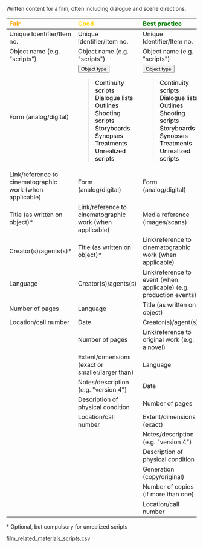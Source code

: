 
Written content for a film, often including dialogue and scene directions.

| <span style="color:orange"><b>Fair</b></span>| <span style="color:gold"><b>Good</b></span>  | <span style="color:green"><b> Best practice</b></span>  |
|:------------------------------------------------|:-------------------------------------------------|:-----------------------------------------------------------------------|
| <tspan title="An identifier that is guaranteed to be unique among all identifiers used for specific objects or entities and for a specific purpose. A unique identifier could be a code or a sequence number.">Unique Identifier/Item no.</tspan>   | <tspan title="An identifier that is guaranteed to be unique among all identifiers used for specific objects or entities and for a specific purpose. A unique identifier could be a code or a sequence number.">Unique Identifier/Item no.</tspan>  | <tspan title="An identifier that is guaranteed to be unique among all identifiers used for specific objects or entities and for a specific purpose. A unique identifier could be a code or a sequence number.">Unique Identifier/Item no.</tspan> |
| <tspan title="General category of an item.">Object name (e.g. "scripts")</tspan> | <tspan title="General category of an item.">Object name (e.g. "scripts")</tspan>  | <tspan title="General category of an item.">Object name (e.g. "scripts")</tspan>   |
| Form (analog/digital)| <div class="collapsible"><button class="collapsible-btn"><tspan title="Specific category of an item.">Object type</tspan></button><div class="collapsible-content"><blockquote style='color:black'><div class="collapsible"><tspan title="A continuity script is a media script giving the complete action, scenes, etc., in detail and in the order in which they are shown on the screen. It also includes other features, such as sound effects, actors' accents, emotions, and others.">Continuity scripts</tspan></div><div class="collapsible">Dialogue lists</div><div class="collapsible"><tspan title="Description of the content and characters in a film (without dialogue).">Outlines</tspan></div><div class="collapsible">Shooting scripts</div><div class="collapsible"><tspan title="Illustrations displayed in sequence for the purpose of pre-visualizing a film.">Storyboards</tspan></div><div class="collapsible"><tspan title="Brief summary of the content in a film.">Synopses</tspan></div><div class="collapsible"><tspan title="Detailed description of the content and characters in a film (contains instructions and sometimes samples of dialogue).">Treatments</tspan></div><div class="collapsible">Unrealized scripts</div></blockquote></div></div> | <div class="collapsible"><button class="collapsible-btn"><tspan title="Specific category of an item.">Object type</tspan></button><div class="collapsible-content"><blockquote style='color:black'><div class="collapsible"><tspan title="A continuity script is a media script giving the complete action, scenes, etc., in detail and in the order in which they are shown on the screen. It also includes other features, such as sound effects, actors' accents, emotions, and others.">Continuity scripts</tspan></div><div class="collapsible">Dialogue lists</div><div class="collapsible"><tspan title="Description of the content and characters in a film (without dialogue).">Outlines</tspan></div><div class="collapsible">Shooting scripts</div><div class="collapsible"><tspan title="Illustrations displayed in sequence for the purpose of pre-visualizing a film.">Storyboards</tspan></div><div class="collapsible"><tspan title="Brief summary of the content in a film.">Synopses</tspan></div><div class="collapsible"><tspan title="Detailed description of the content and characters in a film (contains instructions and sometimes samples of dialogue).">Treatments</tspan></div><div class="collapsible">Unrealized scripts</div></blockquote></div></div> |
| Link/reference to cinematographic work (when applicable) | Form (analog/digital)| Form (analog/digital)  |
| Title (as written on object)*| Link/reference to cinematographic work (when applicable) | <tspan title="Link (or reference) to a digital reproduction of item.">Media reference (images/scans)</tspan> |
| Creator(s)/agents(s)*| Title (as written on object)*| Link/reference to cinematographic work (when applicable)   |
| Language | Creator(s)/agents(s) | Link/reference to event (when applicable) (e.g. production events) |
| Number of pages  | Language | Title (as written on object)   |
| <tspan title="A number, letter, symbol or combination, indicating the specific location of an object.">Location/call number</tspan> | Date | Creator(s)/agent(s)|
|  | Number of pages  | Link/reference to original work (e.g. a novel) |
|| Extent/dimensions (exact or smaller/larger than) | Language   |
|  | Notes/description (e.g. "version 4") | Date   |
|  | Description of physical condition| Number of pages|
|  | <tspan title="A number, letter, symbol or combination, indicating the specific location of an object.">Location/call number</tspan> | Extent/dimensions (exact)  |
|  |  | Notes/description (e.g. "version 4")   |
|  |   | Description of physical condition  |
|  |  | <tspan title="Refers to where a copy of the material stands in relation to the original manifestation.">Generation (copy/original)</tspan> |
|  |  | Number of copies (if more than one)|
|  |  | <tspan title="A number, letter, symbol or combination, indicating the specific location of an object.">Location/call number</tspan>  |


\* Optional, but compulsory for unrealized scripts 


<script>
    document.addEventListener("DOMContentLoaded", function() {
    var collapsibleBtns = document.querySelectorAll('.collapsible-btn');
    
    collapsibleBtns.forEach(function(btn) {
        btn.addEventListener('click', function() {
            var content = this.nextElementSibling;
            if (content.style.display === "block") {
                content.style.display = "none";
            } else {
                content.style.display = "block";
            }
        });
    });
});
</script>

<a href="../film_related_materials_scripts.csv" download><u>film_related_materials_scripts.csv</u></a>

